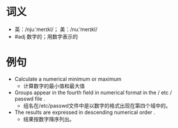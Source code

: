 # 词义
- 英：/njuːˈmerɪkl/； 美：/nuːˈmerɪkl/
- #adj 数字的；用数字表示的
# 例句
- Calculate a numerical minimum or maximum
	- 计算数字的最小值和最大值
- Groups appear in the fourth field in numerical format in the \/ etc \/ passwd file .
	- 组名在\/etc\/passwd文件中是以数字的格式出现在第四个域中的。
- The results are expressed in descending numerical order .
	- 结果按数字降序列出。

